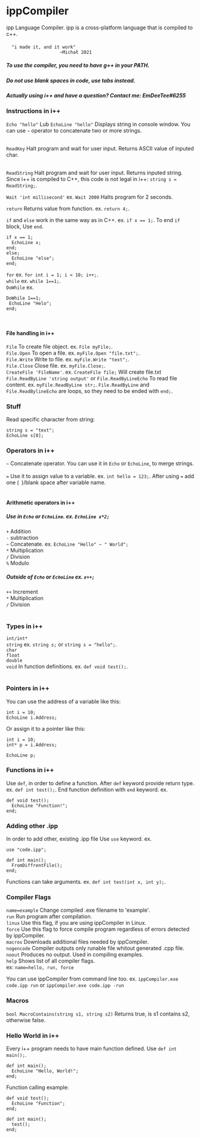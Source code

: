 # ippCompiler
ipp Language Compiler. ipp is a cross-platform language that is compiled to c++.

#### 
      "i made it, and it work" 
                        ~Michał 2021

##### To use the compiler, you need to have g++ in your PATH. <br>
##### Do not use blank spaces in code, use tabs instead. <br>
##### Actually using i++ and have a question? Contact me: EmDeeTee#6255

### Instructions in i++
`Echo "hello"` Lub `EchoLine "hello"` Displays string in console window. You can use `~` operator to concatenate two or more strings. <br> <br>

`ReadKey` Halt program and wait for user input. Returns ASCII value of inputed char. <br> <br>

`ReadString` Halt program and wait for user input. Returns inputed string. Since i++ is compiled to C++, this code is not legal in i++: `string s = ReadString;`. <br>

`Wait 'int millisecond'` ex. `Wait 2000` Halts program for 2 seconds. <br>

`return` Returns value from function. ex. `return 4;`. <br>

`if` and `else` work in the same way as in C++. ex. `if x == 1;`. To end `if` block, Use `end`. <br>
```
if x == 1;
  EchoLine x; 
end; 
else; 
  EchoLine "else"; 
end;
``` 

`for` ex. `for int i = 1; i < 10; i++;`. <br>
`while` ex. `while 1==1;`. <br>
`DoWhile` ex.
```
DoWhile 1==1;
 EchoLine "Helo";
end;
```
<br>

#### File handling in i++
`File` To create file object. ex. `File myFile;`. <br>
`File.Open` To open a file. ex. `myFile.Open "file.txt";`. <br>
`File.Write` Write to file. ex. `myFile.Write "text";`. <br>
`File.Close` Close file. ex. `myFile.Close;`. <br>
`CreateFile 'FileName'`. ex. `CreateFile file;` Will create file.txt <br>
`File.ReadByLine 'string output'` or `File.ReadByLineEcho` To read file content. ex. `myFile.ReadByLine str;`. `File.ReadByLine` and `File.ReadBylineEcho` are loops, so they need to be ended with `end;`. <br>

### Stuff
Read specific character from string:
```
string s = "text";
EchoLine s[0];
```
### Operators in i++
`~` Concatenate operator. You can use it in `Echo` or `EchoLine`, to merge strings. <br> <br>
`=` Use it to assign value to a variable. ex. `int hello = 123;`. After using `=` add one (` `)/blank space after variable name. <br> <br>

#### Arithmetic operators in i++
##### Use in `Echo` or `EchoLine`. ex. `EchoLine x*2;`
`+` Addition <br>
`-` subtraction <br>
`~` Concatenate. ex. `EchoLine "Hello" ~ " World";` <br>
`*` Multiplication <br>
`/` Division <br>
`%` Modulo <br>
##### Outside of `Echo` or `EchoLine` ex. `x++;`
`++` Increment <br>
`*` Multiplication <br> 
`/` Division <br> <br>

### Types in i++
`int/int*` <br>
`string` ex. `string s;` or `string s = "hello";`. <br> 
`char` <br>
`float` <br>
`double` <br>
`void` In function definitions. ex. `def void test();`. <br> <br>

### Pointers in i++
You can use the address of a variable like this:
```
int i = 10;
EchoLine i.Address;
```
Or assign it to a pointer like this:
```
int i = 10;
int* p = i.Address;

EchoLine p;
```

### Functions in i++
Use `def`, in order to define a function. After `def` keyword provide return type. ex. `def int test();`. End function definition with `end` keyword. ex.
```
def void test();
  EchoLine "Function!";
end;
```

### Adding other .ipp
In order to add other, existing .ipp file Use `use` keyword. ex.
```
use "code.ipp";

def int main();
  FromDiffrentFile();
end;
```

Functions can take arguments. ex. `def int test(int x, int y);`.

### Compiler Flags
`name=example` Change compiled .exe filename to 'example'. <br>
`run` Run program after compilation. <br> 
`linux` Use this flag, if you are using ippCompiler in Linux. <br> 
`force` Use this flag to force compile program regardless of errors detected by ippCompiler. <br> 
`macros` Downloads additional files needed by ippCompiler. <br> 
`nogencode` Compiler outputs only runable file whitout generated .cpp file. <br> 
`noout` Produces no output. Used in compiling examples. <br> 
`help` Shows list of all compiler flags. <br>
ex: `name=hello, run, force` <br>

You can use ippCompiler from command line too. ex. `ippCompiler.exe code.ipp run` or `ippCompiler.exe code.ipp -run`

### Macros
`bool MacroContains(string s1, string s2)` Returns true, is s1 contains s2, otherwise false.

### Hello World in i++
Every i++ program needs to have main function defined. Use `def int main();`. <br>
```
def int main();
  EchoLine "Hello, World!";
end;
```

Function calling example: <br>
```
def void test(); 
  EchoLine "Function"; 
end; 

def int main(); 
  test(); 
end;
```
